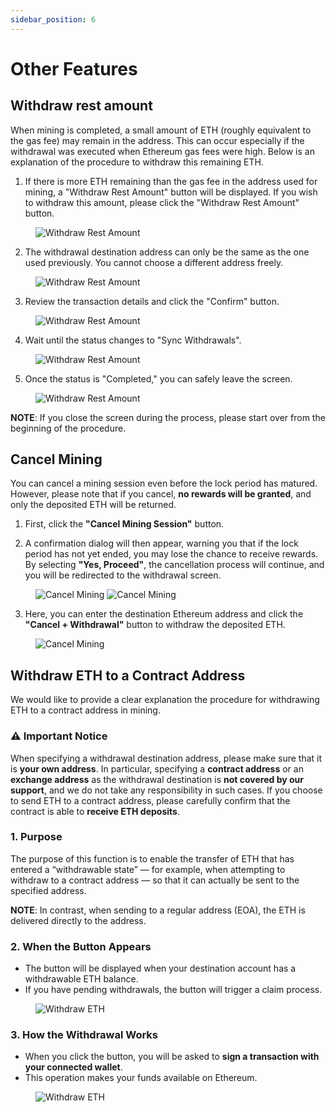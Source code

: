 ```yaml
---
sidebar_position: 6
---
```


# Other Features

## Withdraw rest amount

When mining is completed, a small amount of ETH (roughly equivalent to the gas fee) may remain in the address.
This can occur especially if the withdrawal was executed when Ethereum gas fees were high.
Below is an explanation of the procedure to withdraw this remaining ETH.

1. If there is more ETH remaining than the gas fee in the address used for mining, a "Withdraw Rest Amount" button will be displayed.
   If you wish to withdraw this amount, please click the "Withdraw Rest Amount" button.

<figure><img src="/img/user-guides/other_features_10.webp" alt="Withdraw Rest Amount" /></figure>

2. The withdrawal destination address can only be the same as the one used previously.
You cannot choose a different address freely.

<figure><img src="/img/user-guides/other_features_20.webp" alt="Withdraw Rest Amount" /></figure>

3. Review the transaction details and click the "Confirm" button.

<figure><img src="/img/user-guides/other_features_30.webp" alt="Withdraw Rest Amount" /></figure>

4. Wait until the status changes to "Sync Withdrawals".

<figure><img src="/img/user-guides/other_features_40.webp" alt="Withdraw Rest Amount" /></figure>

5. Once the status is "Completed," you can safely leave the screen.

<figure><img src="/img/user-guides/other_features_50.webp" alt="Withdraw Rest Amount" /></figure>

**NOTE**: If you close the screen during the process, please start over from the beginning of the procedure.

## Cancel Mining

You can cancel a mining session even before the lock period has matured. However, please note that if you cancel, **no rewards will be granted**, and only the deposited ETH will be returned.

1. First, click the **"Cancel Mining Session"** button.

2. A confirmation dialog will then appear, warning you that if the lock period has not yet ended, you may lose the chance to receive rewards.
By selecting **"Yes, Proceed"**, the cancellation process will continue, and you will be redirected to the withdrawal screen.

<figure>
  <img src="/img/user-guides/cancel_mining_10.webp" alt="Cancel Mining" />
  <img src="/img/user-guides/cancel_mining_20.webp" alt="Cancel Mining" />
</figure>

3. Here, you can enter the destination Ethereum address and click the **"Cancel + Withdrawal"** button to withdraw the deposited ETH.

<figure><img src="/img/user-guides/cancel_mining_30.webp" alt="Cancel Mining" /></figure>

## Withdraw ETH to a Contract Address

We would like to provide a clear explanation the procedure for withdrawing ETH to a contract address in mining.

### :warning: **Important Notice**

When specifying a withdrawal destination address, please make sure that it is **your own address**.
In particular, specifying a **contract address** or an **exchange address** as the withdrawal destination is **not covered by our support**, and we do not take any responsibility in such cases.
If you choose to send ETH to a contract address, please carefully confirm that the contract is able to **receive ETH deposits**.

### 1. Purpose

The purpose of this function is to enable the transfer of ETH that has entered a “withdrawable state” — for example, when attempting to withdraw to a contract address — so that it can actually be sent to the specified address.

**NOTE**: In contrast, when sending to a regular address (EOA), the ETH is delivered directly to the address.

### 2. When the Button Appears

- The button will be displayed when your destination account has a withdrawable ETH balance.
- If you have pending withdrawals, the button will trigger a claim process.

<figure><img src="/img/user-guides/withdraw_eth_to_contract_10.webp" alt="Withdraw ETH" /></figure>

### 3. How the Withdrawal Works

- When you click the button, you will be asked to **sign a transaction with your connected wallet**.
- This operation makes your funds available on Ethereum.

<figure><img src="/img/user-guides/withdraw_eth_to_contract_20.webp" alt="Withdraw ETH" /></figure>
